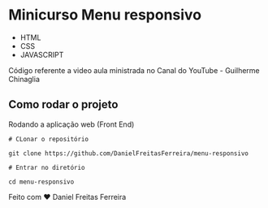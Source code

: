 # Minicurso Menu responsivo

- HTML
- CSS
- JAVASCRIPT

Código referente a video aula ministrada no Canal do YouTube - Guilherme Chinaglia

## Como rodar o projeto

Rodando a aplicação web (Front End)

```
# CLonar o repositório

git clone https://github.com/DanielFreitasFerreira/menu-responsivo

# Entrar no diretório

cd menu-responsivo

```

Feito com ❤ Daniel Freitas Ferreira